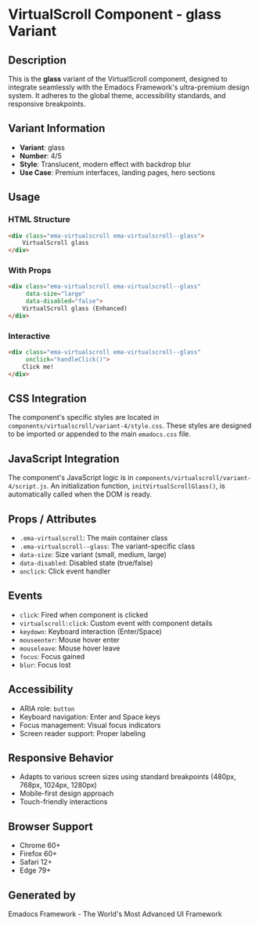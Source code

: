 # VirtualScroll Component - glass Variant

## Description
This is the **glass** variant of the VirtualScroll component, designed to integrate seamlessly with the Emadocs Framework's ultra-premium design system. It adheres to the global theme, accessibility standards, and responsive breakpoints.

## Variant Information
- **Variant**: glass
- **Number**: 4/5
- **Style**: Translucent, modern effect with backdrop blur
- **Use Case**: Premium interfaces, landing pages, hero sections

## Usage

### HTML Structure
```html
<div class="ema-virtualscroll ema-virtualscroll--glass">
    VirtualScroll glass
</div>
```

### With Props
```html
<div class="ema-virtualscroll ema-virtualscroll--glass" 
     data-size="large" 
     data-disabled="false">
    VirtualScroll glass (Enhanced)
</div>
```

### Interactive
```html
<div class="ema-virtualscroll ema-virtualscroll--glass" 
     onclick="handleClick()">
    Click me!
</div>
```

## CSS Integration
The component's specific styles are located in `components/virtualscroll/variant-4/style.css`. These styles are designed to be imported or appended to the main `emadocs.css` file.

## JavaScript Integration
The component's JavaScript logic is in `components/virtualscroll/variant-4/script.js`. An initialization function, `initVirtualScrollGlass()`, is automatically called when the DOM is ready.

## Props / Attributes
- `.ema-virtualscroll`: The main container class
- `.ema-virtualscroll--glass`: The variant-specific class
- `data-size`: Size variant (small, medium, large)
- `data-disabled`: Disabled state (true/false)
- `onclick`: Click event handler

## Events
- `click`: Fired when component is clicked
- `virtualscroll:click`: Custom event with component details
- `keydown`: Keyboard interaction (Enter/Space)
- `mouseenter`: Mouse hover enter
- `mouseleave`: Mouse hover leave
- `focus`: Focus gained
- `blur`: Focus lost

## Accessibility
- ARIA role: `button`
- Keyboard navigation: Enter and Space keys
- Focus management: Visual focus indicators
- Screen reader support: Proper labeling

## Responsive Behavior
- Adapts to various screen sizes using standard breakpoints (480px, 768px, 1024px, 1280px)
- Mobile-first design approach
- Touch-friendly interactions

## Browser Support
- Chrome 60+
- Firefox 60+
- Safari 12+
- Edge 79+

## Generated by
Emadocs Framework - The World's Most Advanced UI Framework
